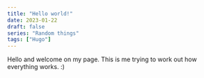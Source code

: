 ```yaml
---
title: "Hello world!"
date: 2023-01-22
draft: false
series: "Random things"
tags: ["Hugo"]
---
```


Hello and welcome on my page. This is me trying to work out how everything works. :)